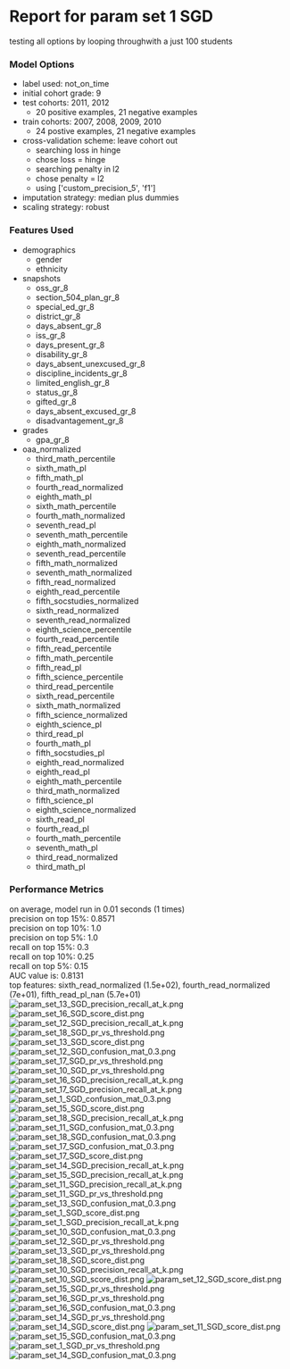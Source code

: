 # Report for param set 1 SGD
testing all options by looping throughwith a just 100 students

### Model Options
* label used: not_on_time
* initial cohort grade: 9
* test cohorts: 2011, 2012
	 * 20 positive examples, 21 negative examples
* train cohorts: 2007, 2008, 2009, 2010
	 * 24 postive examples, 21 negative examples
* cross-validation scheme: leave cohort out
	 * searching loss in hinge
	 * chose loss = hinge
	 * searching penalty in l2
	 * chose penalty = l2
	 * using ['custom_precision_5', 'f1']
* imputation strategy: median plus dummies
* scaling strategy: robust

### Features Used
* demographics
	 * gender
	 * ethnicity
* snapshots
	 * oss_gr_8
	 * section_504_plan_gr_8
	 * special_ed_gr_8
	 * district_gr_8
	 * days_absent_gr_8
	 * iss_gr_8
	 * days_present_gr_8
	 * disability_gr_8
	 * days_absent_unexcused_gr_8
	 * discipline_incidents_gr_8
	 * limited_english_gr_8
	 * status_gr_8
	 * gifted_gr_8
	 * days_absent_excused_gr_8
	 * disadvantagement_gr_8
* grades
	 * gpa_gr_8
* oaa_normalized
	 * third_math_percentile
	 * sixth_math_pl
	 * fifth_math_pl
	 * fourth_read_normalized
	 * eighth_math_pl
	 * sixth_math_percentile
	 * fourth_math_normalized
	 * seventh_read_pl
	 * seventh_math_percentile
	 * eighth_math_normalized
	 * seventh_read_percentile
	 * fifth_math_normalized
	 * seventh_math_normalized
	 * fifth_read_normalized
	 * eighth_read_percentile
	 * fifth_socstudies_normalized
	 * sixth_read_normalized
	 * seventh_read_normalized
	 * eighth_science_percentile
	 * fourth_read_percentile
	 * fifth_read_percentile
	 * fifth_math_percentile
	 * fifth_read_pl
	 * fifth_science_percentile
	 * third_read_percentile
	 * sixth_read_percentile
	 * sixth_math_normalized
	 * fifth_science_normalized
	 * eighth_science_pl
	 * third_read_pl
	 * fourth_math_pl
	 * fifth_socstudies_pl
	 * eighth_read_normalized
	 * eighth_read_pl
	 * eighth_math_percentile
	 * third_math_normalized
	 * fifth_science_pl
	 * eighth_science_normalized
	 * sixth_read_pl
	 * fourth_read_pl
	 * fourth_math_percentile
	 * seventh_math_pl
	 * third_read_normalized
	 * third_math_pl

### Performance Metrics
on average, model run in 0.01 seconds (1 times) <br/>precision on top 15%: 0.8571 <br/>precision on top 10%: 1.0 <br/>precision on top 5%: 1.0 <br/>recall on top 15%: 0.3 <br/>recall on top 10%: 0.25 <br/>recall on top 5%: 0.15 <br/>AUC value is: 0.8131 <br/>top features: sixth_read_normalized (1.5e+02), fourth_read_normalized (7e+01), fifth_read_pl_nan (5.7e+01)
![param_set_13_SGD_precision_recall_at_k.png](figs/param_set_13_SGD_precision_recall_at_k.png)
![param_set_16_SGD_score_dist.png](figs/param_set_16_SGD_score_dist.png)
![param_set_12_SGD_precision_recall_at_k.png](figs/param_set_12_SGD_precision_recall_at_k.png)
![param_set_18_SGD_pr_vs_threshold.png](figs/param_set_18_SGD_pr_vs_threshold.png)
![param_set_13_SGD_score_dist.png](figs/param_set_13_SGD_score_dist.png)
![param_set_12_SGD_confusion_mat_0.3.png](figs/param_set_12_SGD_confusion_mat_0.3.png)
![param_set_17_SGD_pr_vs_threshold.png](figs/param_set_17_SGD_pr_vs_threshold.png)
![param_set_10_SGD_pr_vs_threshold.png](figs/param_set_10_SGD_pr_vs_threshold.png)
![param_set_16_SGD_precision_recall_at_k.png](figs/param_set_16_SGD_precision_recall_at_k.png)
![param_set_17_SGD_precision_recall_at_k.png](figs/param_set_17_SGD_precision_recall_at_k.png)
![param_set_1_SGD_confusion_mat_0.3.png](figs/param_set_1_SGD_confusion_mat_0.3.png)
![param_set_15_SGD_score_dist.png](figs/param_set_15_SGD_score_dist.png)
![param_set_18_SGD_precision_recall_at_k.png](figs/param_set_18_SGD_precision_recall_at_k.png)
![param_set_11_SGD_confusion_mat_0.3.png](figs/param_set_11_SGD_confusion_mat_0.3.png)
![param_set_18_SGD_confusion_mat_0.3.png](figs/param_set_18_SGD_confusion_mat_0.3.png)
![param_set_17_SGD_confusion_mat_0.3.png](figs/param_set_17_SGD_confusion_mat_0.3.png)
![param_set_17_SGD_score_dist.png](figs/param_set_17_SGD_score_dist.png)
![param_set_14_SGD_precision_recall_at_k.png](figs/param_set_14_SGD_precision_recall_at_k.png)
![param_set_15_SGD_precision_recall_at_k.png](figs/param_set_15_SGD_precision_recall_at_k.png)
![param_set_11_SGD_precision_recall_at_k.png](figs/param_set_11_SGD_precision_recall_at_k.png)
![param_set_11_SGD_pr_vs_threshold.png](figs/param_set_11_SGD_pr_vs_threshold.png)
![param_set_13_SGD_confusion_mat_0.3.png](figs/param_set_13_SGD_confusion_mat_0.3.png)
![param_set_1_SGD_score_dist.png](figs/param_set_1_SGD_score_dist.png)
![param_set_1_SGD_precision_recall_at_k.png](figs/param_set_1_SGD_precision_recall_at_k.png)
![param_set_10_SGD_confusion_mat_0.3.png](figs/param_set_10_SGD_confusion_mat_0.3.png)
![param_set_12_SGD_pr_vs_threshold.png](figs/param_set_12_SGD_pr_vs_threshold.png)
![param_set_13_SGD_pr_vs_threshold.png](figs/param_set_13_SGD_pr_vs_threshold.png)
![param_set_18_SGD_score_dist.png](figs/param_set_18_SGD_score_dist.png)
![param_set_10_SGD_precision_recall_at_k.png](figs/param_set_10_SGD_precision_recall_at_k.png)
![param_set_10_SGD_score_dist.png](figs/param_set_10_SGD_score_dist.png)
![param_set_12_SGD_score_dist.png](figs/param_set_12_SGD_score_dist.png)
![param_set_15_SGD_pr_vs_threshold.png](figs/param_set_15_SGD_pr_vs_threshold.png)
![param_set_16_SGD_pr_vs_threshold.png](figs/param_set_16_SGD_pr_vs_threshold.png)
![param_set_16_SGD_confusion_mat_0.3.png](figs/param_set_16_SGD_confusion_mat_0.3.png)
![param_set_14_SGD_pr_vs_threshold.png](figs/param_set_14_SGD_pr_vs_threshold.png)
![param_set_14_SGD_score_dist.png](figs/param_set_14_SGD_score_dist.png)
![param_set_11_SGD_score_dist.png](figs/param_set_11_SGD_score_dist.png)
![param_set_15_SGD_confusion_mat_0.3.png](figs/param_set_15_SGD_confusion_mat_0.3.png)
![param_set_1_SGD_pr_vs_threshold.png](figs/param_set_1_SGD_pr_vs_threshold.png)
![param_set_14_SGD_confusion_mat_0.3.png](figs/param_set_14_SGD_confusion_mat_0.3.png)
